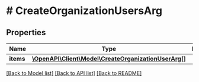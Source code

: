 # # CreateOrganizationUsersArg

## Properties

Name | Type | Description | Notes
------------ | ------------- | ------------- | -------------
**items** | [**\OpenAPI\Client\Model\CreateOrganizationUserArg[]**](CreateOrganizationUserArg.md) |  | [optional]

[[Back to Model list]](../../README.md#models) [[Back to API list]](../../README.md#endpoints) [[Back to README]](../../README.md)
